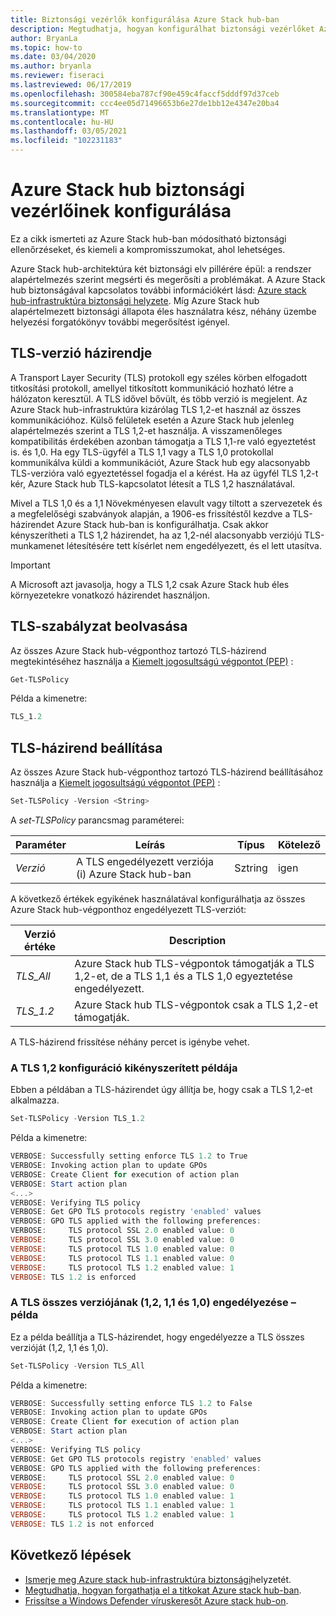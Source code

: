 ```yaml
---
title: Biztonsági vezérlők konfigurálása Azure Stack hub-ban
description: Megtudhatja, hogyan konfigurálhat biztonsági vezérlőket Azure Stack hub-ban.
author: BryanLa
ms.topic: how-to
ms.date: 03/04/2020
ms.author: bryanla
ms.reviewer: fiseraci
ms.lastreviewed: 06/17/2019
ms.openlocfilehash: 300584eba787cf90e459c4faccf5dddf97d37ceb
ms.sourcegitcommit: ccc4ee05d71496653b6e27de1bb12e4347e20ba4
ms.translationtype: MT
ms.contentlocale: hu-HU
ms.lasthandoff: 03/05/2021
ms.locfileid: "102231183"
---
```

# <a name="configure-azure-stack-hub-security-controls"></a>Azure Stack hub biztonsági vezérlőinek konfigurálása

Ez a cikk ismerteti az Azure Stack hub-ban módosítható biztonsági ellenőrzéseket, és kiemeli a kompromisszumokat, ahol lehetséges.

Azure Stack hub-architektúra két biztonsági elv pillérére épül: a rendszer alapértelmezés szerint megsérti és megerősíti a problémákat. A Azure Stack hub biztonságával kapcsolatos további információkért lásd: [Azure stack hub-infrastruktúra biztonsági helyzete](azure-stack-security-foundations.md). Míg Azure Stack hub alapértelmezett biztonsági állapota éles használatra kész, néhány üzembe helyezési forgatókönyv további megerősítést igényel.

## <a name="tls-version-policy"></a>TLS-verzió házirendje

A Transport Layer Security (TLS) protokoll egy széles körben elfogadott titkosítási protokoll, amellyel titkosított kommunikáció hozható létre a hálózaton keresztül. A TLS idővel bővült, és több verzió is megjelent. Az Azure Stack hub-infrastruktúra kizárólag TLS 1,2-et használ az összes kommunikációhoz. Külső felületek esetén a Azure Stack hub jelenleg alapértelmezés szerint a TLS 1,2-et használja. A visszamenőleges kompatibilitás érdekében azonban támogatja a TLS 1,1-re való egyeztetést is. és 1,0. Ha egy TLS-ügyfél a TLS 1,1 vagy a TLS 1,0 protokollal kommunikálva küldi a kommunikációt, Azure Stack hub egy alacsonyabb TLS-verzióra való egyeztetéssel fogadja el a kérést. Ha az ügyfél TLS 1,2-t kér, Azure Stack hub TLS-kapcsolatot létesít a TLS 1,2 használatával.

Mivel a TLS 1,0 és a 1,1 Növekményesen elavult vagy tiltott a szervezetek és a megfelelőségi szabványok alapján, a 1906-es frissítéstől kezdve a TLS-házirendet Azure Stack hub-ban is konfigurálhatja. Csak akkor kényszerítheti a TLS 1,2 házirendet, ha az 1,2-nél alacsonyabb verziójú TLS-munkamenet létesítésére tett kísérlet nem engedélyezett, és el lett utasítva.

> [!IMPORTANT]
> A Microsoft azt javasolja, hogy a TLS 1,2 csak Azure Stack hub éles környezetekre vonatkozó házirendet használjon.

## <a name="get-tls-policy"></a>TLS-szabályzat beolvasása

Az összes Azure Stack hub-végponthoz tartozó TLS-házirend megtekintéséhez használja a [Kiemelt jogosultságú végpontot (PEP)](azure-stack-privileged-endpoint.md) :

```powershell
Get-TLSPolicy
```

Példa a kimenetre:

```powershell
TLS_1.2
```

## <a name="set-tls-policy"></a>TLS-házirend beállítása

Az összes Azure Stack hub-végponthoz tartozó TLS-házirend beállításához használja a [Kiemelt jogosultságú végpontot (PEP)](azure-stack-privileged-endpoint.md) :

```powershell
Set-TLSPolicy -Version <String>
```

A *set-TLSPolicy* parancsmag paraméterei:

| Paraméter | Leírás | Típus | Kötelező |
|-----|-----|-----|-----|
| *Verzió* | A TLS engedélyezett verziója (i) Azure Stack hub-ban | Sztring | igen |

A következő értékek egyikének használatával konfigurálhatja az összes Azure Stack hub-végponthoz engedélyezett TLS-verziót:

| Verzió értéke | Description |
|-------|-------|
| *TLS_All* | Azure Stack hub TLS-végpontok támogatják a TLS 1,2-et, de a TLS 1,1 és a TLS 1,0 egyeztetése engedélyezett. |
| *TLS_1.2* | Azure Stack hub TLS-végpontok csak a TLS 1,2-et támogatják. |

A TLS-házirend frissítése néhány percet is igénybe vehet.

### <a name="enforce-tls-12-configuration-example"></a>A TLS 1,2 konfiguráció kikényszerített példája

Ebben a példában a TLS-házirendet úgy állítja be, hogy csak a TLS 1,2-et alkalmazza.

```powershell
Set-TLSPolicy -Version TLS_1.2
```

Példa a kimenetre:

```powershell
VERBOSE: Successfully setting enforce TLS 1.2 to True
VERBOSE: Invoking action plan to update GPOs
VERBOSE: Create Client for execution of action plan
VERBOSE: Start action plan
<...>
VERBOSE: Verifying TLS policy
VERBOSE: Get GPO TLS protocols registry 'enabled' values
VERBOSE: GPO TLS applied with the following preferences:
VERBOSE:     TLS protocol SSL 2.0 enabled value: 0
VERBOSE:     TLS protocol SSL 3.0 enabled value: 0
VERBOSE:     TLS protocol TLS 1.0 enabled value: 0
VERBOSE:     TLS protocol TLS 1.1 enabled value: 0
VERBOSE:     TLS protocol TLS 1.2 enabled value: 1
VERBOSE: TLS 1.2 is enforced
```

### <a name="allow-all-versions-of-tls-12-11-and-10-configuration-example"></a>A TLS összes verziójának (1,2, 1,1 és 1,0) engedélyezése – példa

Ez a példa beállítja a TLS-házirendet, hogy engedélyezze a TLS összes verzióját (1,2, 1,1 és 1,0).

```powershell
Set-TLSPolicy -Version TLS_All
```

Példa a kimenetre:

```powershell
VERBOSE: Successfully setting enforce TLS 1.2 to False
VERBOSE: Invoking action plan to update GPOs
VERBOSE: Create Client for execution of action plan
VERBOSE: Start action plan
<...>
VERBOSE: Verifying TLS policy
VERBOSE: Get GPO TLS protocols registry 'enabled' values
VERBOSE: GPO TLS applied with the following preferences:
VERBOSE:     TLS protocol SSL 2.0 enabled value: 0
VERBOSE:     TLS protocol SSL 3.0 enabled value: 0
VERBOSE:     TLS protocol TLS 1.0 enabled value: 1
VERBOSE:     TLS protocol TLS 1.1 enabled value: 1
VERBOSE:     TLS protocol TLS 1.2 enabled value: 1
VERBOSE: TLS 1.2 is not enforced
```

## <a name="next-steps"></a>Következő lépések

- [Ismerje meg Azure stack hub-infrastruktúra biztonsági](azure-stack-security-foundations.md)helyzetét.
- [Megtudhatja, hogyan forgathatja el a titkokat Azure stack hub-ban](azure-stack-rotate-secrets.md).
- [Frissítse a Windows Defender víruskeresőt Azure stack hub-on](azure-stack-security-av.md).
